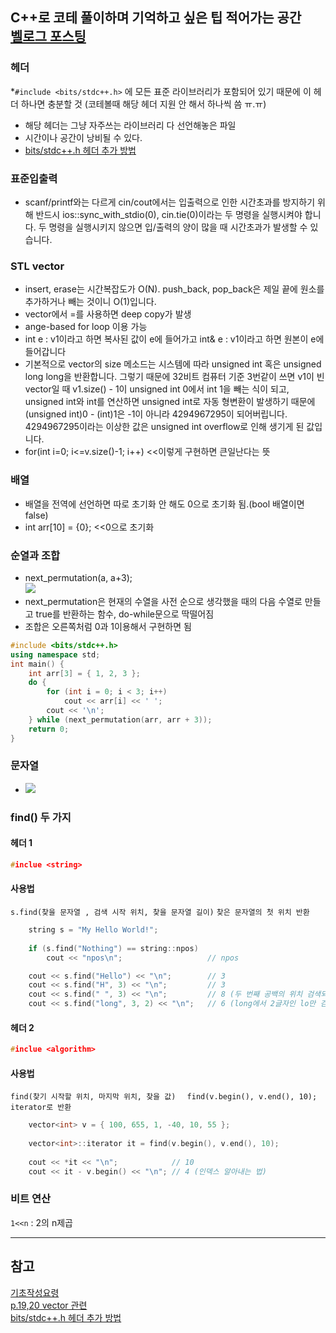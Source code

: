 C++로 코테 풀이하며 기억하고 싶은 팁 적어가는 공간  
[벨로그 포스팅](https://velog.io/@kuronuma_daisy/C-%EC%BD%94%EB%94%A9%ED%85%8C%EC%8A%A4%ED%8A%B8-%EC%9E%A1Tips-%EC%A0%81%EB%8A%94-%EA%B3%B5%EA%B0%84)  
---  
### 헤더
*`#include <bits/stdc++.h>` 에 모든 표준 라이브러리가 포함되어 있기 때문에 이 헤더 하나면 충분할 것 (코테볼때 해당 헤더 지원 안 해서 하나씩 씀 ㅠ.ㅠ)
* 해당 헤더는 그냥 자주쓰는 라이브러리 다 선언해놓은 파일
* 시간이나 공간이 낭비될 수 있다.
* [bits/stdc++.h 헤더 추가 방법](https://godog.tistory.com/entry/C-include-bitsstdch-%ED%97%A4%EB%8D%94-%EC%82%AC%EC%9A%A9%ED%95%98%EA%B8%B0)

### 표준입출력
* scanf/printf와는 다르게 cin/cout에서는 입출력으로 인한 시간초과를 방지하기 위해 반드시 ios::sync_with_stdio(0), cin.tie(0)이라는 두 명령을 실행시켜야 합니다. 두 명령을 실행시키지 않으면 입/출력의 양이 많을 때 시간초과가 발생할 수 있습니다.

### STL vector
* insert, erase는 시간복잡도가 O(N). push_back, pop_back은 제일 끝에 원소를 추가하거나 빼는 것이니 O(1)입니다.
* vector에서 =를 사용하면 deep copy가 발생
* ange-based for loop 이용 가능
* int e : v1이라고 하면 복사된 값이 e에 들어가고 int& e : v1이라고 하면 원본이 e에 들어갑니다
* 기본적으로 vector의 size 메소드는 시스템에 따라 unsigned int 혹은 unsigned long long을 반환합니다. 그렇기 때문에 32비트 컴퓨터 기준 3번같이 쓰면 v1이 빈 vector일 때 v1.size() - 1이 unsigned int 0에서 int 1을 빼는 식이 되고, unsigned int와 int를 연산하면 unsigned int로 자동 형변환이 발생하기 때문에 (unsigned int)0 - (int)1은 -1이 아니라 4294967295이 되어버립니다. 4294967295이라는 이상한 값은 unsigned int overflow로 인해 생기게 된 값입니다.
* for(int i=0; i<=v.size()-1; i++) <<이렇게 구현하면 큰일난다는 뜻

### 배열
* 배열을 전역에 선언하면 따로 초기화 안 해도 0으로 초기화 됨.(bool 배열이면 false)
* int arr[10] = {0}; <<0으로 초기화

### 순열과 조합
* next_permutation(a, a+3);  
![](https://velog.velcdn.com/images/kuronuma_daisy/post/deb4cdc2-0589-41b0-92b9-77ece0ab2437/image.png)  
*  next_permutation은 현재의 수열을 사전 순으로 생각했을 때의 다음 수열로 만들고 true를 반환하는 함수, do-while문으로 딱떨어짐
* 조합은 오른쪽처럼 0과 1이용해서 구현하면 됨
```cpp
#include <bits/stdc++.h>
using namespace std;
int main() {
	int arr[3] = { 1, 2, 3 };
	do {
		for (int i = 0; i < 3; i++)
			cout << arr[i] << ' ';
		cout << '\n';
	} while (next_permutation(arr, arr + 3));
	return 0;
}
```

### 문자열  
* ![](https://velog.velcdn.com/images/kuronuma_daisy/post/921029f5-e8b1-46fb-bac3-15fd3c05a953/image.png)

### find() 두 가지
#### 헤더 1
```cpp
#inclue <string>
```  
#### 사용법  
`s.find(찾을 문자열 , 검색 시작 위치, 찾을 문자열 길이)`
`찾은 문자열의 첫 위치 반환`
```cpp
	string s = "My Hello World!";
	
	if (s.find("Nothing") == string::npos)
		cout << "npos\n";					// npos

	cout << s.find("Hello") << "\n";		// 3
	cout << s.find("H", 3) << "\n";			// 3
	cout << s.find(" ", 3) << "\n";			// 8 (두 번째 공백의 위치 검색되었음)
	cout << s.find("long", 3, 2) << "\n";	// 6 (long에서 2글자인 lo만 검색하기 때문)
```
#### 헤더 2
```cpp
#inclue <algorithm>
```  
#### 사용법  
`find(찾기 시작할 위치, 마지막 위치, 찾을 값)  `
`find(v.begin(), v.end(), 10);`
`iterator로 반환`
```cpp
	vector<int> v = { 100, 655, 1, -40, 10, 55 };
    
	vector<int>::iterator it = find(v.begin(), v.end(), 10);
    
	cout << *it << "\n";			// 10
	cout << it - v.begin() << "\n";	// 4 (인덱스 알아내는 법)
```

### 비트 연산  
`1<<n` : 2의 n제곱  

--- 

## 참고
[기초작성요령](https://blog.encrypted.gg/724)  
[p.19,20 vector 관련](https://blog.encrypted.gg/927)  
[bits/stdc++.h 헤더 추가 방법](https://godog.tistory.com/entry/C-include-bitsstdch-%ED%97%A4%EB%8D%94-%EC%82%AC%EC%9A%A9%ED%95%98%EA%B8%B0)  
